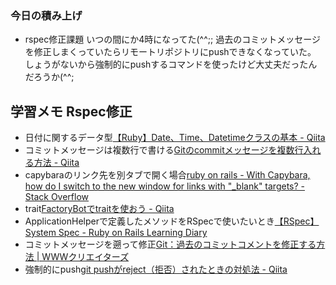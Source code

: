 ### 今日の積み上げ
- rspec修正課題
いつの間にか4時になってた(^^;;
過去のコミットメッセージを修正しまくっていたらリモートリポジトリにpushできなくなっていた。
しょうがないから強制的にpushするコマンドを使ったけど大丈夫だったんだろうか(^^;
## 学習メモ Rspec修正
- 日付に関するデータ型[【Ruby】Date、Time、Datetimeクラスの基本 \- Qiita](https://qiita.com/manbolila/items/8ded79359c450dd30e06)
- コミットメッセージは複数行で書ける[Gitのcommitメッセージを複数行入れる方法 \- Qiita](https://qiita.com/mimickn/items/586eb64e9da5b5c63e4f)
- capybaraのリンク先を別タブで開く場合[ruby on rails \- With Capybara, how do I switch to the new window for links with "\_blank" targets? \- Stack Overflow](https://stackoverflow.com/questions/7612038/with-capybara-how-do-i-switch-to-the-new-window-for-links-with-blank-targets)
- trait[FactoryBotでtraitを使おう \- Qiita](https://qiita.com/ShotaroHirose59/items/7c64be350676120de9bd)
- ApplicationHelperで定義したメソッドをRSpecで使いたいとき[【RSpec】System Spec \- Ruby on Rails Learning Diary](https://study-diary.hatenadiary.jp/entry/2020/09/29/103004)
- コミットメッセージを遡って修正[Git：過去のコミットコメントを修正する方法 \| WWWクリエイターズ](https://www-creators.com/archives/5238)
- 強制的にpush[git pushがreject（拒否）されたときの対処法 \- Qiita](https://qiita.com/Takao_/items/5e563d5ea61d2829e497)
